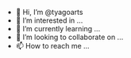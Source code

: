 - 👋 Hi, I’m @tyagoarts
- 👀 I’m interested in ...
- 🌱 I’m currently learning ...
- 💞️ I’m looking to collaborate on ...
- 📫 How to reach me ...

<!---
tyagoarts/tyagoarts is a ✨ special ✨ repository because its `README.md` (this file) appears on your GitHub profile.
You can click the Preview link to take a look at your changes.
--->
